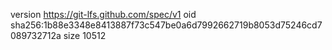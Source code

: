 version https://git-lfs.github.com/spec/v1
oid sha256:1b88e3348e8413887f73c547be0a6d7992662719b8053d75246cd7089732712a
size 10512
